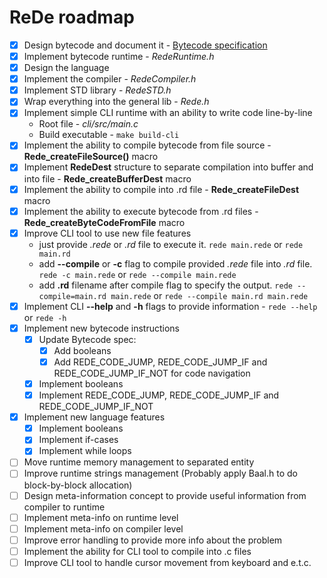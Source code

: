 # ReDe roadmap
 - [x] Design bytecode and document it - [Bytecode specification](https://github.com/Astroner/ReDe/blob/master/docs/Bytecode.md)
 - [x] Implement bytecode runtime - *RedeRuntime.h*
 - [x] Design the language
 - [x] Implement the compiler - *RedeCompiler.h*
 - [x] Implement STD library - *RedeSTD.h*
 - [x] Wrap everything into the general lib - *Rede.h*
 - [x] Implement simple CLI runtime with an ability to write code line-by-line
     - Root file -  *cli/src/main.c*
     - Build executable - ```make build-cli```
 - [x] Implement the ability to compile bytecode from file source - **Rede_createFileSource()** macro
 - [x] Implement **RedeDest** structure to separate compilation into buffer and into file - **Rede_createBufferDest** macro
 - [x] Implement the ability to compile into .rd file - **Rede_createFileDest** macro
 - [x] Implement the ability to execute bytecode from .rd files - **Rede_createByteCodeFromFile** macro
 - [x] Improve CLI tool to use new file features
     - just provide *.rede* or *.rd* file to execute it. ```rede main.rede``` or ```rede main.rd```
     - add **--compile** or **-c** flag to compile provided *.rede* file into *.rd* file. ```rede -c main.rede``` or ```rede --compile main.rede```
     - add **.rd** filename after compile flag to specify the output. ```rede --compile=main.rd main.rede``` or ```rede --compile main.rd main.rede```
 - [x] Implement CLI **--help** and **-h** flags to provide information - ```rede --help``` or ```rede -h```
 - [x] Implement new bytecode instructions
     - [x] Update Bytecode spec:
         - [x] Add booleans
         - [x] Add REDE_CODE_JUMP, REDE_CODE_JUMP_IF and REDE_CODE_JUMP_IF_NOT for code navigation
     - [x] Implement booleans
     - [x] Implement REDE_CODE_JUMP, REDE_CODE_JUMP_IF and REDE_CODE_JUMP_IF_NOT
 - [x] Implement new language features
     - [x] Implement booleans
     - [x] Implement if-cases
     - [x] Implement while loops
 - [ ] Move runtime memory management to separated entity
 - [ ] Improve runtime strings management (Probably apply Baal.h to do block-by-block allocation)
 - [ ] Design meta-information concept to provide useful information from compiler to runtime
 - [ ] Implement meta-info on runtime level
 - [ ] Implement meta-info on compiler level
 - [ ] Improve error handling to provide more info about the problem
 - [ ] Implement the ability for CLI tool to compile into .c files
 - [ ] Improve CLI tool to handle cursor movement from keyboard and e.t.c.
